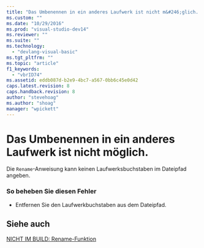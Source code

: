 ```yaml
---
title: "Das Umbenennen in ein anderes Laufwerk ist nicht m&#246;glich. | Microsoft Docs"
ms.custom: ""
ms.date: "10/29/2016"
ms.prod: "visual-studio-dev14"
ms.reviewer: ""
ms.suite: ""
ms.technology: 
  - "devlang-visual-basic"
ms.tgt_pltfrm: ""
ms.topic: "article"
f1_keywords: 
  - "vbrID74"
ms.assetid: eddb087d-b2e9-4bc7-a567-0bb6c45e0d42
caps.latest.revision: 8
caps.handback.revision: 8
author: "stevehoag"
ms.author: "shoag"
manager: "wpickett"
---
```

# Das Umbenennen in ein anderes Laufwerk ist nicht m&#246;glich.
Die `Rename`\-Anweisung kann keinen Laufwerksbuchstaben im Dateipfad angeben.  
  
### So beheben Sie diesen Fehler  
  
-   Entfernen Sie den Laufwerkbuchstaben aus dem Dateipfad.  
  
## Siehe auch  
 [NICHT IM BUILD: Rename\-Funktion](http://msdn.microsoft.com/de-de/464062d8-2320-4305-8a8c-1f43e96c94df)